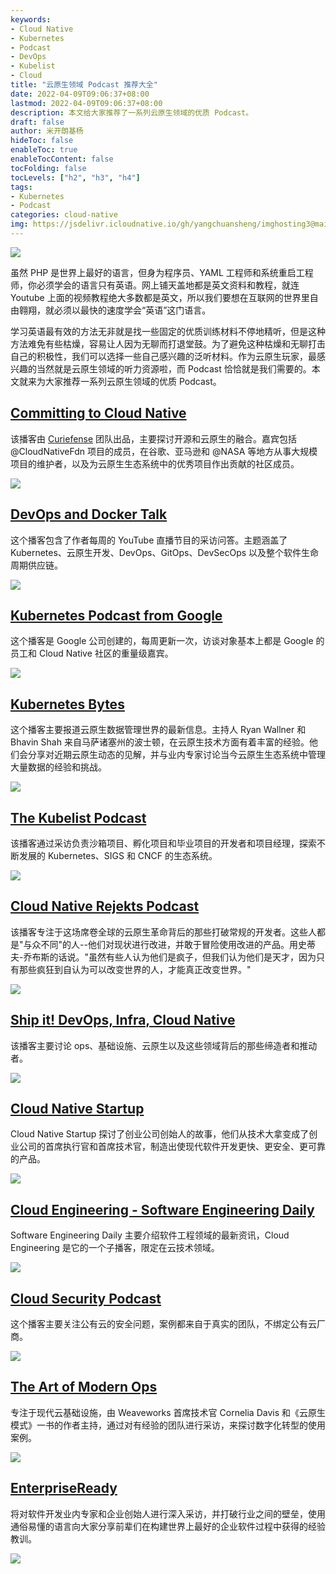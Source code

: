 ```yaml
---
keywords:
- Cloud Native
- Kubernetes
- Podcast
- DevOps
- Kubelist
- Cloud
title: "云原生领域 Podcast 推荐大全"
date: 2022-04-09T09:06:37+08:00
lastmod: 2022-04-09T09:06:37+08:00
description: 本文给大家推荐了一系列云原生领域的优质 Podcast。
draft: false
author: 米开朗基杨
hideToc: false
enableToc: true
enableTocContent: false
tocFolding: false
tocLevels: ["h2", "h3", "h4"]
tags:
- Kubernetes
- Podcast
categories: cloud-native
img: https://jsdelivr.icloudnative.io/gh/yangchuansheng/imghosting3@main/uPic/2022-04-09-12-20-2wpZVR.webp
---
```


![](https://jsdelivr.icloudnative.io/gh/yangchuansheng/imghosting3@main/uPic/2022-04-09-12-20-M7A8Wj.webp)

虽然 PHP 是世界上最好的语言，但身为程序员、YAML 工程师和系统重启工程师，你必须学会的语言只有英语。网上铺天盖地都是英文资料和教程，就连 Youtube 上面的视频教程绝大多数都是英文，所以我们要想在互联网的世界里自由翱翔，就必须以最快的速度学会“英语”这门语言。

学习英语最有效的方法无非就是找一些固定的优质训练材料不停地精听，但是这种方法难免有些枯燥，容易让人因为无聊而打退堂鼓。为了避免这种枯燥和无聊打击自己的积极性，我们可以选择一些自己感兴趣的泛听材料。作为云原生玩家，最感兴趣的当然就是云原生领域的听力资源啦，而 Podcast 恰恰就是我们需要的。本文就来为大家推荐一系列云原生领域的优质 Podcast。

## [Committing to Cloud Native](https://podcast.curiefense.io/)

该播客由 [Curiefense](https://www.curiefense.io/) 团队出品，主要探讨开源和云原生的融合。嘉宾包括 @CloudNativeFdn 项目的成员，在谷歌、亚马逊和 @NASA 等地方从事大规模项目的维护者，以及为云原生生态系统中的优秀项目作出贡献的社区成员。

![](https://pek3b.qingstor.com/kubesphere-community/images/202112241337219.jpg)

## [DevOps and Docker Talk](https://podcast.bretfisher.com/)

这个播客包含了作者每周的 YouTube 直播节目的采访问答。主题涵盖了 Kubernetes、云原生开发、DevOps、GitOps、DevSecOps 以及整个软件生命周期供应链。

![](https://pek3b.qingstor.com/kubesphere-community/images/202112241344231.png)

## [Kubernetes Podcast from Google](https://kubernetespodcast.com/)

这个播客是 Google 公司创建的，每周更新一次，访谈对象基本上都是 Google 的员工和 Cloud Native 社区的重量级嘉宾。

![](https://pek3b.qingstor.com/kubesphere-community/images/202112241352113.png)

## [Kubernetes Bytes](https://anchor.fm/kubernetesbytes)

这个播客主要报道云原生数据管理世界的最新信息。主持人 Ryan Wallner 和 Bhavin Shah 来自马萨诸塞州的波士顿，在云原生技术方面有着丰富的经验。他们会分享对近期云原生动态的见解，并与业内专家讨论当今云原生生态系统中管理大量数据的经验和挑战。

![](https://pek3b.qingstor.com/kubesphere-community/images/202112241356510.png)

## [The Kubelist Podcast](https://kubelist.com/podcast/)

该播客通过采访负责沙箱项目、孵化项目和毕业项目的开发者和项目经理，探索不断发展的 Kubernetes、SIGS 和 CNCF 的生态系统。

![](https://pek3b.qingstor.com/kubesphere-community/images/202112241400024.png)

## [Cloud Native Rejekts Podcast](https://anchor.fm/kinvolk/)

该播客专注于这场席卷全球的云原生革命背后的那些打破常规的开发者。这些人都是"与众不同"的人--他们对现状进行改进，并敢于冒险使用改进的产品。用史蒂夫-乔布斯的话说。"虽然有些人认为他们是疯子，但我们认为他们是天才，因为只有那些疯狂到自认为可以改变世界的人，才能真正改变世界。"

![](https://pek3b.qingstor.com/kubesphere-community/images/202112241407747.png)

## [Ship it! DevOps, Infra, Cloud Native](https://changelog.com/shipit)

该播客主要讨论 ops、基础设施、云原生以及这些领域背后的那些缔造者和推动者。

![](https://pek3b.qingstor.com/kubesphere-community/images/202112241414300.png)

## [Cloud Native Startup](https://www.emilyomier.com/podcast)

Cloud Native Startup 探讨了创业公司创始人的故事，他们从技术大拿变成了创业公司的首席执行官和首席技术官，制造出使现代软件开发更快、更安全、更可靠的产品。

![](https://pek3b.qingstor.com/kubesphere-community/images/202112241417664.png)

## [Cloud Engineering - Software Engineering Daily](https://softwareengineeringdaily.com/category/cloud-engineering/)

Software Engineering Daily 主要介绍软件工程领域的最新资讯，Cloud Engineering 是它的一个子播客，限定在云技术领域。

![](https://pek3b.qingstor.com/kubesphere-community/images/202112241427822.png)

## [Cloud Security Podcast](https://cloudsecuritypodcast.tv/)

这个播客主要关注公有云的安全问题，案例都来自于真实的团队，不绑定公有云厂商。

![](https://jsdelivr.icloudnative.io/gh/yangchuansheng/imghosting3@main/uPic/2022-04-09-12-04-jgL8FT.webp)

## [The Art of Modern Ops](https://www.weave.works/podcast-the-art-of-modern-ops/)

专注于现代云基础设施，由 Weaveworks 首席技术官 Cornelia Davis 和《云原生模式》一书的作者主持，通过对有经验的团队进行采访，来探讨数字化转型的使用案例。

![](https://jsdelivr.icloudnative.io/gh/yangchuansheng/imghosting3@main/uPic/2022-04-09-12-06-G2B2p9.png)

## [EnterpriseReady](https://www.enterpriseready.io/podcast/)

将对软件开发业内专家和企业创始人进行深入采访，并打破行业之间的壁垒，使用通俗易懂的语言向大家分享前辈们在构建世界上最好的企业软件过程中获得的经验教训。

![](https://jsdelivr.icloudnative.io/gh/yangchuansheng/imghosting3@main/uPic/2022-04-09-12-07-9T5wQo.png)
